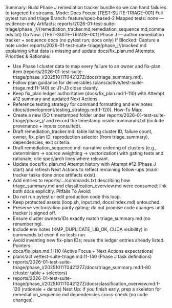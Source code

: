 Summary: Build Phase J remediation tracker bundle so we can hand failures to targeted fix streams.
Mode: Docs
Focus: [TEST-SUITE-TRIAGE-001] Full pytest run and triage
Branch: feature/spec-based-2
Mapped tests: none — evidence-only
Artifacts: reports/2026-01-test-suite-triage/phase_j/<STAMP>/{remediation_tracker.md,remediation_sequence.md,commands.txt}
Do Now: [TEST-SUITE-TRIAGE-001] Phase J — author remediation tracker + sequence docs (no pytest run; docs only)
If Blocked: Capture a note under reports/2026-01-test-suite-triage/phase_j/<STAMP>/blocked.md explaining what data is missing and update docs/fix_plan.md Attempts.
Priorities & Rationale:
- Use Phase I cluster data to map every failure to an owner and fix-plan item (reports/2026-01-test-suite-triage/phase_i/20251011T042127Z/docs/triage_summary.md).
- Follow plan guidance for deliverables (plans/active/test-suite-triage.md:11-140) so J1–J3 close cleanly.
- Keep fix_plan ledger authoritative (docs/fix_plan.md:1-110) with Attempt #12 summary and updated Next Actions.
- Reference testing strategy for command formatting and env notes (docs/development/testing_strategy.md:1-120).
How-To Map:
- Create a new ISO timestamped folder under reports/2026-01-test-suite-triage/phase_j/ and record the timestamp inside commands.txt (include provenance + inputs consulted).
- Draft remediation_tracker.md: table listing cluster ID, failure count, owner, fix_plan ID, reproduction selector (from triage_summary), dependencies, exit criteria.
- Draft remediation_sequence.md: narrative ordering of clusters (e.g., determinism → source weighting → vectorization) with gating tests and rationale; cite spec/arch lines where relevant.
- Update docs/fix_plan.md Attempt history with Attempt #12 (Phase J start) and refresh Next Actions to reflect remaining follow-ups (mark tracker tasks done once artifacts exist).
- Add entries to reports/.../commands.txt describing how triage_summary.md and classification_overview.md were consumed; link both docs explicitly.
Pitfalls To Avoid:
- Do not run pytest or edit production code this loop.
- Keep protected assets (loop.sh, input.md, docs/index.md) untouched.
- Preserve vectorization parity gating; do not promise code changes until tracker is signed off.
- Ensure cluster owners/IDs exactly match triage_summary.md (no renumbering).
- Include env notes (KMP_DUPLICATE_LIB_OK, CUDA visibility) in commands.txt even if no tests run.
- Avoid inventing new fix-plan IDs; reuse the ledger entries already listed.
Pointers:
- docs/fix_plan.md:1-110 (Active Focus + Next Actions expectations)
- plans/active/test-suite-triage.md:11-140 (Phase J task definitions)
- reports/2026-01-test-suite-triage/phase_i/20251011T042127Z/docs/triage_summary.md:1-80 (cluster table + selectors)
- reports/2026-01-test-suite-triage/phase_i/20251011T042127Z/docs/classification_overview.md:1-120 (rationale + deltas)
Next Up: If you finish early, prep a skeleton for remediation_sequence.md dependencies cross-check (no code changes).
